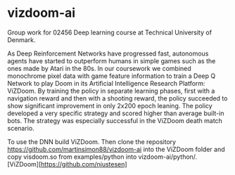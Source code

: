 # vizdoom-ai
Group work for 02456 Deep learning course at Technical University of Denmark.

As Deep Reinforcement Networks have progressed fast, autonomous agents have started to outperform humans in simple games such as the ones made by Atari in the 80s. In our coursework we combined monochrome pixel data with game feature information to train a Deep Q Network to play Doom in its Artificial Intelligence Research Platform: ViZDoom. By training the policy in separate learning phases, first with a navigation reward and then with a shooting reward, the policy succeeded to show significant improvement in only 2x200 epoch leaning. The policy developed a very specific strategy and scored higher than average built-in bots. The strategy was especially successful in the ViZDoom death match scenario.

To use the DNN build ViZDoom. Then clone the repository https://github.com/martinsimon88/vizdoom-ai into the ViZDoom folder and copy visdoom.so from examples/python into vizdoom-ai/python/. [ViZDoom][https://github.com/njustesen]

